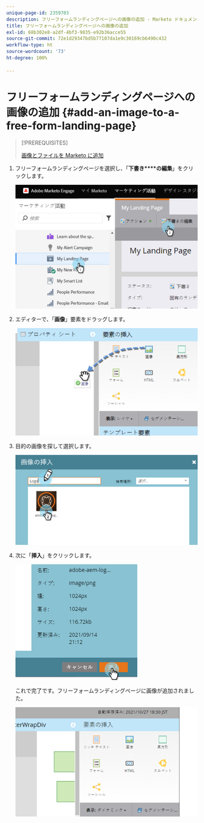 ```yaml
---
unique-page-id: 2359703
description: フリーフォームランディングページへの画像の追加 - Marketo ドキュメント - 製品ドキュメント
title: フリーフォームランディングページへの画像の追加
exl-id: 68b302e8-a2df-4bf3-9835-e92b36acce55
source-git-commit: 72e1d29347bd5b77107da1e9c30169cb6490c432
workflow-type: ht
source-wordcount: '73'
ht-degree: 100%

---
```


# フリーフォームランディングページへの画像の追加 {#add-an-image-to-a-free-form-landing-page}

>[!PREREQUISITES]
>
>[画像とファイルを Marketo に追加](/help/marketo/product-docs/demand-generation/images-and-files/add-images-and-files-to-marketo.md)

1. フリーフォームランディングページを選択し、「**下書き****の編集**」をクリックします。

   ![](assets/landingpageeditdraft.jpg)

1. エディターで、「**画像**」要素をドラッグします。

   ![](assets/image2015-5-21-15-3a38-3a58.png)

1. 目的の画像を探して選択します。

   ![](assets/image2014-9-16-14-3a35-3a59.png)

1. 次に「**挿入**」をクリックします。

   ![](assets/image2014-9-16-15-3a3-3a48.png)

   これで完了です。フリーフォームランディングページに画像が追加されました。

   ![](assets/image2015-5-21-15-3a40-3a11.png)
